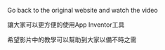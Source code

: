 Go back to the original website and watch the video

讓大家可以更方便的使用App Inventor工具

希望影片中的教學可以幫助到大家以備不時之需
